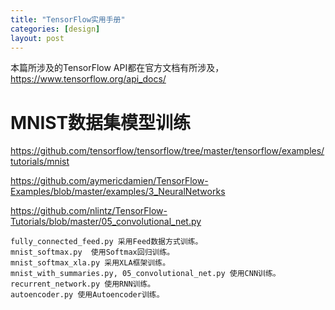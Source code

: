 ```yaml
---
title: "TensorFlow实用手册"
categories: [design]
layout: post
---
```


本篇所涉及的TensorFlow API都在官方文档有所涉及，https://www.tensorflow.org/api_docs/




# MNIST数据集模型训练

https://github.com/tensorflow/tensorflow/tree/master/tensorflow/examples/tutorials/mnist

https://github.com/aymericdamien/TensorFlow-Examples/blob/master/examples/3_NeuralNetworks

https://github.com/nlintz/TensorFlow-Tutorials/blob/master/05_convolutional_net.py

	fully_connected_feed.py 采用Feed数据方式训练。
	mnist_softmax.py  使用Softmax回归训练。
	mnist_softmax_xla.py 采用XLA框架训练。
	mnist_with_summaries.py, 05_convolutional_net.py 使用CNN训练。
	recurrent_network.py 使用RNN训练。
	autoencoder.py 使用Autoencoder训练。




<!--
这里是注释区

```
print "hello"
```

***Stronger***

{% highlight python %}
print "hello, Lucky!"
{% endhighlight %}

![My image]({{ site.baseurl }}/images/emule.png)

My Github is [here][mygithub].
[mygithub]: https://github.com/lucky521

-->